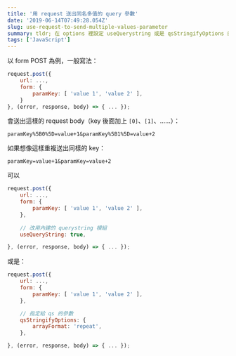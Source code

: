```yaml
---
title: '用 request 送出同名多值的 query 參數'
date: '2019-06-14T07:49:28.054Z'
slug: use-request-to-send-multiple-values-parameter
summary: tldr; 在 options 裡設定 useQuerystring 或是 qsStringifyOptions 的 arrayFormat
tags: ['JavaScript']
---
```


以 form POST 為例，一般寫法：

```js
request.post({  
    url: ...,  
    form: {  
        paramKey: [ 'value 1', 'value 2' ],  
    }  
}, (error, response, body) => { ... });
```

會送出這樣的 request body（key 後面加上 `[0]`、`[1]`、……）：

```
paramKey%5B0%5D=value+1&paramKey%5B1%5D=value+2
```

如果想像這樣重複送出同樣的 key：

```
paramKey=value+1&paramKey=value+2
```

可以

```js
request.post({  
    url: ...,  
    form: {  
        paramKey: [ 'value 1', 'value 2' ],  
    },  
  
    // 改用內建的 querystring 模組  
    useQueryString: true,    

}, (error, response, body) => { ... });
```

或是：

```js
request.post({  
    url: ...,  
    form: {  
        paramKey: [ 'value 1', 'value 2' ],  
    },

    // 指定給 qs 的參數  
    qsStringifyOptions: {  
        arrayFormat: 'repeat',  
    },

}, (error, response, body) => { ... });
```
